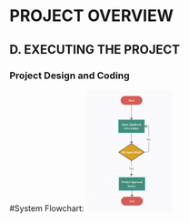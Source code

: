 # PROJECT OVERVIEW
## D. EXECUTING THE PROJECT

### Project Design and Coding

#System Flowchart:
<img src="assets/flowchart.PNG" width="30%">


